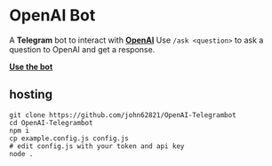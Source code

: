 # OpenAI Bot
A **Telegram** bot to interact with **[OpenAI](https://openai.com)**
Use `/ask <question>` to ask a question to OpenAI and get a response.

**[Use the bot](https://t.me/OpenAiTelegramBot)**
## hosting
```bin
git clone https://github.com/john62821/OpenAI-Telegrambot
cd OpenAI-Telegrambot
npm i
cp example.config.js config.js
# edit config.js with your token and api key
node .
```
